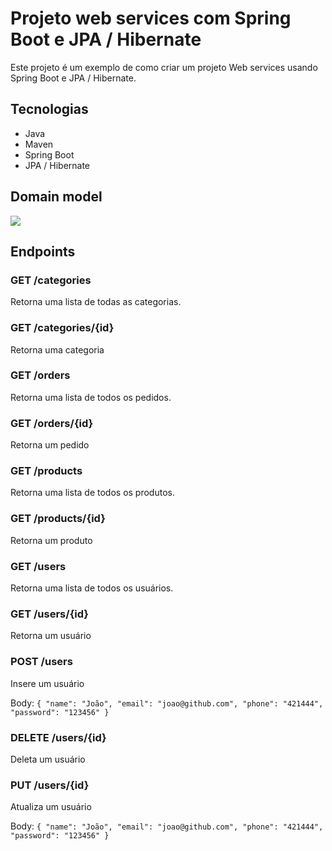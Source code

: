# Projeto web services com Spring Boot e JPA / Hibernate 

Este projeto é um exemplo de como criar um projeto Web services usando Spring Boot e JPA / Hibernate.

## Tecnologias

- Java
- Maven
- Spring Boot
- JPA / Hibernate

## Domain model 
![](https://media.discordapp.net/attachments/1024146545186197585/1160572514041335899/image.png?ex=65352661&is=6522b161&hm=2cafd02e5d284238bb401f93d1bc20dbb8b55d791d8df7131a2f488e0803b193&=)

## Endpoints

### GET /categories

Retorna uma lista de todas as categorias.

### GET /categories/{id}

Retorna uma categoria

### GET /orders

Retorna uma lista de todos os pedidos.

### GET /orders/{id}

Retorna um pedido

### GET /products

Retorna uma lista de todos os produtos.

### GET /products/{id}

Retorna um produto

### GET /users

Retorna uma lista de todos os usuários.

### GET /users/{id}

Retorna um usuário

### POST /users

Insere um usuário 

Body: `{
    "name": "João",
    "email": "joao@github.com",
    "phone": "421444",
    "password": "123456"
}`

### DELETE /users/{id}

Deleta um usuário 

### PUT /users/{id}

Atualiza um usuário 

Body: `{
    "name": "João",
    "email": "joao@github.com",
    "phone": "421444",
    "password": "123456"
}`
